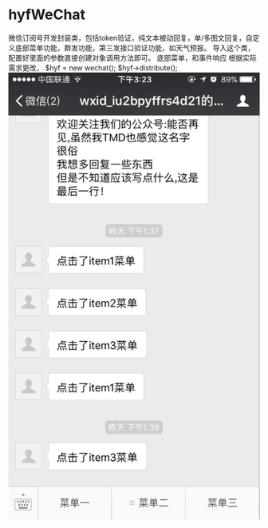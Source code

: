 # hyfWeChat
微信订阅号开发封装类，包括token验证，纯文本被动回复，单/多图文回复，自定义底部菜单功能，群发功能，第三发接口验证功能，如天气预报。
导入这个类，配置好里面的参数直接创建对象调用方法即可。
底部菜单，和事件响应 根据实际需求更改，
$hyf = new wechat();
$hyf->distribute();
![Image text](https://github.com/YufengHu123/hyfWeChat/blob/master/image/1.png)
